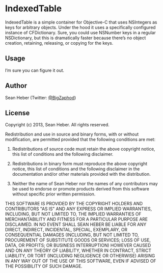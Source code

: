 # IndexedTable

IndexedTable is a simple container for Objective-C that uses NSIntegers as keys for arbitrary objects. Under the hood it uses a specifically configured instance of CFDictionary. Sure, you could use NSNumber keys in a regular NSDictionary, but this is dramatically faster because there’s no object creation, retaining, releasing, or copying for the keys.

## Usage

I’m sure you can figure it out.

## Author

Sean Heber (Twitter: [@BigZaphod](http://twitter.com/BigZaphod/))

## License

Copyright (c) 2013, Sean Heber. All rights reserved.

Redistribution and use in source and binary forms, with or without
modification, are permitted provided that the following conditions are met:

1. Redistributions of source code must retain the above copyright
   notice, this list of conditions and the following disclaimer.

2. Redistributions in binary form must reproduce the above copyright notice,
   this list of conditions and the following disclaimer in the documentation
   and/or other materials provided with the distribution.

3. Neither the name of Sean Heber nor the names of any contributors may
   be used to endorse or promote products derived from this software without
   specific prior written permission.

THIS SOFTWARE IS PROVIDED BY THE COPYRIGHT HOLDERS AND CONTRIBUTORS "AS IS" AND
ANY EXPRESS OR IMPLIED WARRANTIES, INCLUDING, BUT NOT LIMITED TO, THE IMPLIED
WARRANTIES OF MERCHANTABILITY AND FITNESS FOR A PARTICULAR PURPOSE ARE
DISCLAIMED. IN NO EVENT SHALL SEAN HEBER BE LIABLE FOR ANY DIRECT, INDIRECT,
INCIDENTAL, SPECIAL, EXEMPLARY, OR CONSEQUENTIAL DAMAGES (INCLUDING, BUT NOT
LIMITED TO, PROCUREMENT OF SUBSTITUTE GOODS OR SERVICES; LOSS OF USE, DATA,
OR PROFITS; OR BUSINESS INTERRUPTION) HOWEVER CAUSED AND ON ANY THEORY OF
LIABILITY, WHETHER IN CONTRACT, STRICT LIABILITY, OR TORT (INCLUDING NEGLIGENCE
OR OTHERWISE) ARISING IN ANY WAY OUT OF THE USE OF THIS SOFTWARE, EVEN IF
ADVISED OF THE POSSIBILITY OF SUCH DAMAGE.
